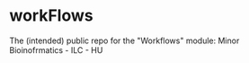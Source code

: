# workFlows
The (intended) public repo for the "Workflows" module: Minor Bioinofrmatics - ILC - HU 
